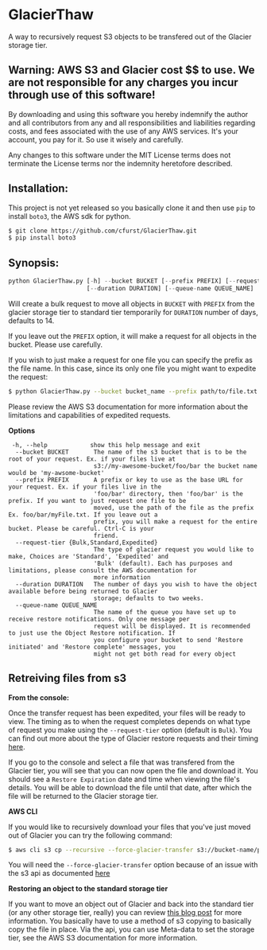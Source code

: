 # GlacierThaw
A way to recursively request S3 objects to be transfered out of the Glacier storage tier.

## Warning: AWS S3 and Glacier cost $$ to use. We are not responsible for any charges you incur through use of this software!
By downloading and using this software you hereby indemnify the author and all contributors from any and all responsibilities and liabilities regarding costs, and fees associated with the use of any AWS services. It's your account, you pay for it. So use it wisely and carefully.

Any changes to this software under the MIT License terms does not terminate the License terms nor the indemnity heretofore described. 

## Installation:

This project is not yet released so you basically clone it and then use `pip` to install `boto3`, the AWS sdk for python.

```bash
$ git clone https://github.com/cfurst/GlacierThaw.git
$ pip install boto3
```

## Synopsis:
```python
python GlacierThaw.py [-h] --bucket BUCKET [--prefix PREFIX] [--request-tier {Bulk,Standard,Expedited}]
                      [--duration DURATION] [--queue-name QUEUE_NAME]
```
Will create a bulk request to move all objects in `BUCKET` with `PREFIX` from the glacier storage tier to standard tier temporarily for `DURATION` number of days, defaults to 14.

If you leave out the `PREFIX` option, it will make a request for all objects in the bucket. Please use carefully.

If you wish to just make a request for one file you can specify the prefix as the file name. In this case, since its only one file you might want to expedite the request:

```bash
$ python GlacierThaw.py --bucket bucket_name --prefix path/to/file.txt --request-tier Expedite
```
Please review the AWS S3 documentation for more information about the limitations and capabilities of expedited requests.

**Options**
```
 -h, --help            show this help message and exit
  --bucket BUCKET       The name of the s3 bucket that is to be the root of your request. Ex. if your files live at
                        s3://my-awesome-bucket/foo/bar the bucket name would be 'my-awsome-bucket'
  --prefix PREFIX       A prefix or key to use as the base URL for your request. Ex. if your files live in the
                        'foo/bar' directory, then 'foo/bar' is the prefix. If you want to just request one file to be
                        moved, use the path of the file as the prefix Ex. foo/bar/myFile.txt. If you leave out a
                        prefix, you will make a request for the entire bucket. Please be careful. Ctrl-C is your
                        friend.
  --request-tier {Bulk,Standard,Expedited}
                        The type of glacier request you would like to make, Choices are 'Standard', 'Expedited' and
                        'Bulk' (default). Each has purposes and limitations, please consult the AWS documentation for
                        more information
  --duration DURATION   The number of days you wish to have the object available before being returned to Glacier
                        storage; defaults to two weeks.
  --queue-name QUEUE_NAME
                        The name of the queue you have set up to receive restore notifications. Only one message per
                        request will be displayed. It is recommended to just use the Object Restore notification. If
                        you configure your bucket to send 'Restore initiated' and 'Restore complete' messages, you
                        might not get both read for every object
```

## Retreiving files from s3

**From the console:**

Once the transfer request has been expedited, your files will be ready to view. The timing as to when the request completes depends on what type of request you make using the `--request-tier` option (default is `Bulk`). You can find out more about the type of Glacier restore requests and their timing [here](https://docs.aws.amazon.com/AmazonS3/latest/dev/restoring-objects.html#restoring-objects-retrieval-options).

If you go to the console and select a file that was transfered from the Glacier tier, you will see that you can now open the file and download it. You should see a `Restore Expiration` date and time when viewing the file's details. You will be able to download the file until that date, after which the file will be returned to the Glacier storage tier.

**AWS CLI**

If you would like to recursively download your files that you've just moved out of Glacier you can try the following command:

```bash
$ aws cli s3 cp --recursive --force-glacier-transfer s3://bucket-name/prefix/name .
```

You will need the `--force-glacier-transfer` option because of an issue with the s3 api as documented [here](https://github.com/aws/aws-cli/issues/5268)

**Restoring an object to the standard storage tier**

If you want to move an object out of Glacier and back into the standard tier (or any other storage tier, really) you can review [this blog post](https://aws.amazon.com/premiumsupport/knowledge-center/restore-s3-object-glacier-storage-class/) for more information. You basically have to use a method of s3 copying to basically copy the file in place. Via the api, you can use Meta-data to set the storage tier, see the AWS S3 documentation for more information.